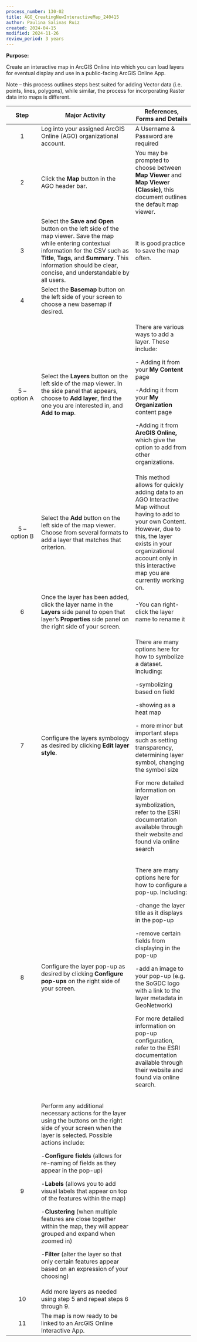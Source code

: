 ```yaml
---
process_number: 130-02
title: AGO_CreatingNewInteractiveMap_240415
author: Paulina Salinas Ruiz
created: 2024-04-15
modified: 2024-11-26
review_period: 3 years
---
```


**Purpose:**

Create an interactive map in ArcGIS Online into which you can load layers for eventual display and use in a public-facing ArcGIS Online App.

Note – this process outlines steps best suited for adding Vector data (i.e. points, lines, polygons), while similar, the process for incorporating Raster data into maps is different.

<table>
<colgroup>
<col style="width: 17%" />
<col style="width: 50%" />
<col style="width: 31%" />
</colgroup>
<thead>
<tr>
<th style="text-align: center;"><strong>Step</strong></th>
<th><strong>Major Activity</strong></th>
<th><strong>References, Forms and Details</strong></th>
</tr>
</thead>
<tbody>
<tr>
<td style="text-align: center;">1</td>
<td>Log into your assigned ArcGIS Online (AGO) organizational account.</td>
<td>A Username &amp; Password are required</td>
</tr>
<tr>
<td style="text-align: center;">2</td>
<td>Click the <strong>Map</strong> button in the AGO header bar.</td>
<td>You may be prompted to choose between <strong>Map Viewer</strong> and <strong>Map Viewer (Classic)</strong>, this document outlines the default map viewer.</td>
</tr>
<tr>
<td style="text-align: center;">3</td>
<td>Select the <strong>Save and Open</strong> button on the left side of the map viewer. Save the map while entering contextual information for the CSV such as <strong>Title</strong>, <strong>Tags,</strong> and <strong>Summary</strong>. This information should be clear, concise, and understandable by all users.</td>
<td>It is good practice to save the map often.</td>
</tr>
<tr>
<td style="text-align: center;">4</td>
<td>Select the <strong>Basemap</strong> button on the left side of your screen to choose a new basemap if desired.</td>
<td></td>
</tr>
<tr>
<td style="text-align: center;">5 – option A</td>
<td>Select the <strong>Layers</strong> button on the left side of the map viewer. In the side panel that appears, choose to <strong>Add layer</strong>, find the one you are interested in, and <strong>Add to map</strong>.</td>
<td><p>There are various ways to add a layer. These include:</p>
<p>- Adding it from your <strong>My Content</strong> page</p>
<p>-Adding it from your <strong>My Organization</strong> content page</p>
<p>-Adding it from <strong>ArcGIS Online,</strong> which give the option to add from other organizations.</p></td>
</tr>
<tr>
<td style="text-align: center;">5 – option B</td>
<td>Select the <strong>Add</strong> button on the left side of the map viewer. Choose from several formats to add a layer that matches that criterion.</td>
<td>This method allows for quickly adding data to an AGO Interactive Map without having to add to your own Content. However, due to this, the layer exists in your organizational account only in this interactive map you are currently working on.</td>
</tr>
<tr>
<td style="text-align: center;">6</td>
<td>Once the layer has been added, click the layer name in the <strong>Layers</strong> side panel to open that layer’s <strong>Properties</strong> side panel on the right side of your screen.</td>
<td>-You can right-click the layer name to rename it</td>
</tr>
<tr>
<td style="text-align: center;">7</td>
<td>Configure the layers symbology as desired by clicking <strong>Edit layer style</strong>.</td>
<td><p>There are many options here for how to symbolize a dataset. Including:</p>
<p>-symbolizing based on field</p>
<p>-showing as a heat map</p>
<p>- more minor but important steps such as setting transparency, determining layer symbol, changing the symbol size</p>
<p>For more detailed information on layer symbolization, refer to the ESRI documentation available through their website and found via online search</p></td>
</tr>
<tr>
<td style="text-align: center;">8</td>
<td>Configure the layer pop-up as desired by clicking <strong>Configure pop-ups</strong> on the right side of your screen.</td>
<td><p>There are many options here for how to configure a pop-up. Including:</p>
<p>-change the layer title as it displays in the pop-up</p>
<p>-remove certain fields from displaying in the pop-up</p>
<p>-add an image to your pop-up (e.g. the SoGDC logo with a link to the layer metadata in GeoNetwork)</p>
<p>For more detailed information on pop-up configuration, refer to the ESRI documentation available through their website and found via online search.</p></td>
</tr>
<tr>
<td style="text-align: center;">9</td>
<td><p>Perform any additional necessary actions for the layer using the buttons on the right side of your screen when the layer is selected. Possible actions include:</p>
<p>-<strong>Configure fields</strong> (allows for re-naming of fields as they appear in the pop-up)</p>
<p>-<strong>Labels</strong> (allows you to add visual labels that appear on top of the features within the map)</p>
<p>-<strong>Clustering</strong> (when multiple features are close together within the map, they will appear grouped and expand when zoomed in)</p>
<p>-<strong>Filter</strong> (alter the layer so that only certain features appear based on an expression of your choosing)</p></td>
<td></td>
</tr>
<tr>
<td style="text-align: center;">10</td>
<td>Add more layers as needed using step 5 and repeat steps 6 through 9.</td>
<td></td>
</tr>
<tr>
<td style="text-align: center;">11</td>
<td>The map is now ready to be linked to an ArcGIS Online Interactive App.</td>
<td></td>
</tr>
</tbody>
</table>
